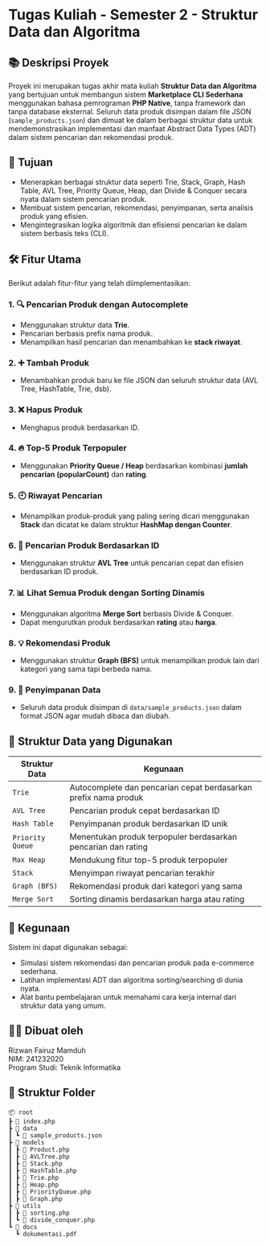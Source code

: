 # Tugas Kuliah - Semester 2 - Struktur Data dan Algoritma

## 📚 Deskripsi Proyek
Proyek ini merupakan tugas akhir mata kuliah **Struktur Data dan Algoritma** yang bertujuan untuk membangun sistem **Marketplace CLI Sederhana** menggunakan bahasa pemrograman **PHP Native**, tanpa framework dan tanpa database eksternal. Seluruh data produk disimpan dalam file JSON (`sample_products.json`) dan dimuat ke dalam berbagai struktur data untuk mendemonstrasikan implementasi dan manfaat Abstract Data Types (ADT) dalam sistem pencarian dan rekomendasi produk.

## 🎯 Tujuan
- Menerapkan berbagai struktur data seperti Trie, Stack, Graph, Hash Table, AVL Tree, Priority Queue, Heap, dan Divide & Conquer secara nyata dalam sistem pencarian produk.
- Membuat sistem pencarian, rekomendasi, penyimpanan, serta analisis produk yang efisien.
- Mengintegrasikan logika algoritmik dan efisiensi pencarian ke dalam sistem berbasis teks (CLI).

## 🛠️ Fitur Utama
Berikut adalah fitur-fitur yang telah diimplementasikan:

### 1. 🔍 **Pencarian Produk dengan Autocomplete**
- Menggunakan struktur data **Trie**.
- Pencarian berbasis prefix nama produk.
- Menampilkan hasil pencarian dan menambahkan ke **stack riwayat**.

### 2. ➕ **Tambah Produk**
- Menambahkan produk baru ke file JSON dan seluruh struktur data (AVL Tree, HashTable, Trie, dsb).

### 3. ❌ **Hapus Produk**
- Menghapus produk berdasarkan ID.

### 4. 🔥 **Top-5 Produk Terpopuler**
- Menggunakan **Priority Queue / Heap** berdasarkan kombinasi **jumlah pencarian (popularCount)** dan **rating**.

### 5. 🕘 **Riwayat Pencarian**
- Menampilkan produk-produk yang paling sering dicari menggunakan **Stack** dan dicatat ke dalam struktur **HashMap dengan Counter**.

### 6. 🔎 **Pencarian Produk Berdasarkan ID**
- Menggunakan struktur **AVL Tree** untuk pencarian cepat dan efisien berdasarkan ID produk.

### 7. 📊 **Lihat Semua Produk dengan Sorting Dinamis**
- Menggunakan algoritma **Merge Sort** berbasis Divide & Conquer.
- Dapat mengurutkan produk berdasarkan **rating** atau **harga**.

### 8. 💡 **Rekomendasi Produk**
- Menggunakan struktur **Graph (BFS)** untuk menampilkan produk lain dari kategori yang sama tapi berbeda nama.

### 9. 💾 **Penyimpanan Data**
- Seluruh data produk disimpan di `data/sample_products.json` dalam format JSON agar mudah dibaca dan diubah.

## 🧠 Struktur Data yang Digunakan
| Struktur Data      | Kegunaan                                                                 |
|--------------------|--------------------------------------------------------------------------|
| `Trie`             | Autocomplete dan pencarian cepat berdasarkan prefix nama produk         |
| `AVL Tree`         | Pencarian produk cepat berdasarkan ID                                   |
| `Hash Table`       | Penyimpanan produk berdasarkan ID unik                                  |
| `Priority Queue`   | Menentukan produk terpopuler berdasarkan pencarian dan rating           |
| `Max Heap`         | Mendukung fitur top-5 produk terpopuler                                 |
| `Stack`            | Menyimpan riwayat pencarian terakhir                                    |
| `Graph (BFS)`      | Rekomendasi produk dari kategori yang sama                              |
| `Merge Sort`       | Sorting dinamis berdasarkan harga atau rating                           |

## 💼 Kegunaan
Sistem ini dapat digunakan sebagai:
- Simulasi sistem rekomendasi dan pencarian produk pada e-commerce sederhana.
- Latihan implementasi ADT dan algoritma sorting/searching di dunia nyata.
- Alat bantu pembelajaran untuk memahami cara kerja internal dari struktur data yang umum.

## 👨‍💻 Dibuat oleh
Rizwan Fairuz Mamduh  
NIM: 241232020  
Program Studi: Teknik Informatika

## 📁 Struktur Folder
```
📦 root
┣ 📜 index.php
┣ 📂 data
┃ ┗ 📜 sample_products.json
┣ 📂 models
┃ ┣ 📜 Product.php
┃ ┣ 📜 AVLTree.php
┃ ┣ 📜 Stack.php
┃ ┣ 📜 HashTable.php
┃ ┣ 📜 Trie.php
┃ ┣ 📜 Heap.php
┃ ┣ 📜 PriorityQueue.php
┃ ┣ 📜 Graph.php
┣ 📂 utils
┃ ┣ 📜 sorting.php
┃ ┗ 📜 divide_conquer.php
┗ 📂 docs
  ┗ dokumentasi.pdf
```
